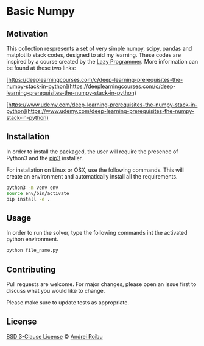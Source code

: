 # Basic Numpy

## Motivation
This collection respresents a set of very simple numpy, scipy, pandas and matplotlib stack codes, designed to aid my learning. These codes are inspired by a course created by the [Lazy Programmer](https://github.com/lazyprogrammer). More information can be found at these two links:

[https://deeplearningcourses.com/c/deep-learning-prerequisites-the-numpy-stack-in-python](https://deeplearningcourses.com/c/deep-learning-prerequisites-the-numpy-stack-in-python)

[https://www.udemy.com/deep-learning-prerequisites-the-numpy-stack-in-python](https://www.udemy.com/deep-learning-prerequisites-the-numpy-stack-in-python)

## Installation
In order to install the packaged, the user will require the presence of Python3 and the [pip3](https://pip.pypa.io/en/stable/) installer. 

For installation on Linux or OSX, use the following commands. This will create an environment and automatically install all the requirements.

```bash
python3 -m venv env
source env/bin/activate
pip install -e .
```

## Usage
In order to run the solver, type the following commands int the activated python environment. 

```python
python file_name.py
```

## Contributing
Pull requests are welcome. For major changes, please open an issue first to discuss what you would like to change.

Please make sure to update tests as appropriate.

## License
[BSD 3-Clause License](https://opensource.org/licenses/BSD-3-Clause) © [Andrei Roibu](https://github.com/AndreiRoibu)
